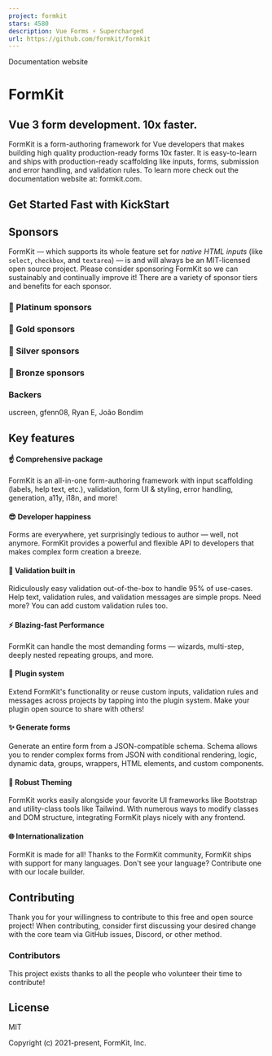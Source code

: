 ```yaml
---
project: formkit
stars: 4580
description: Vue Forms ⚡️ Supercharged
url: https://github.com/formkit/formkit
---
```


Documentation website

FormKit
=======

Vue 3 form development. 10x faster.
-----------------------------------

FormKit is a form-authoring framework for Vue developers that makes building high quality production-ready forms 10x faster. It is easy-to-learn and ships with production-ready scaffolding like inputs, forms, submission and error handling, and validation rules. To learn more check out the documentation website at: formkit.com.

Get Started Fast with KickStart
-------------------------------

Sponsors
--------

FormKit — which supports its whole feature set for _native HTML inputs_ (like `select`, `checkbox`, and `textarea`) — is and will always be an MIT-licensed open source project. Please consider sponsoring FormKit so we can sustainably and continually improve it! There are a variety of sponsor tiers and benefits for each sponsor.

### 💎 Platinum sponsors

### 🥇 Gold sponsors

### 🥈 Silver sponsors

### 🥉 Bronze sponsors

### Backers

uscreen, gfenn08, Ryan E, João Bondim

Key features
------------

#### ☝️ Comprehensive package

FormKit is an all-in-one form-authoring framework with input scaffolding (labels, help text, etc.), validation, form UI & styling, error handling, generation, a11y, i18n, and more!

#### 😎 Developer happiness

Forms are everywhere, yet surprisingly tedious to author — well, not anymore. FormKit provides a powerful and flexible API to developers that makes complex form creation a breeze.

#### 🎯 Validation built in

Ridiculously easy validation out-of-the-box to handle 95% of use-cases. Help text, validation rules, and validation messages are simple props. Need more? You can add custom validation rules too.

#### ⚡️ Blazing-fast Performance

FormKit can handle the most demanding forms — wizards, multi-step, deeply nested repeating groups, and more.

#### 🔌 Plugin system

Extend FormKit's functionality or reuse custom inputs, validation rules and messages across projects by tapping into the plugin system. Make your plugin open source to share with others!

#### ✨ Generate forms

Generate an entire form from a JSON-compatible schema. Schema allows you to render complex forms from JSON with conditional rendering, logic, dynamic data, groups, wrappers, HTML elements, and custom components.

#### 🎨 Robust Theming

FormKit works easily alongside your favorite UI frameworks like Bootstrap and utility-class tools like Tailwind. With numerous ways to modify classes and DOM structure, integrating FormKit plays nicely with any frontend.

#### 🌐 Internationalization

FormKit is made for all! Thanks to the FormKit community, FormKit ships with support for many languages. Don't see your language? Contribute one with our locale builder.

Contributing
------------

Thank you for your willingness to contribute to this free and open source project! When contributing, consider first discussing your desired change with the core team via GitHub issues, Discord, or other method.

### Contributors

This project exists thanks to all the people who volunteer their time to contribute!

License
-------

MIT

Copyright (c) 2021-present, FormKit, Inc.
